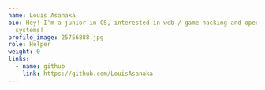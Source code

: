 ```yaml
---
name: Louis Asanaka
bio: Hey! I'm a junior in CS, interested in web / game hacking and operating
  systems!
profile_image: 25756888.jpg
role: Helper
weight: 0
links:
  - name: github
    link: https://github.com/LouisAsanaka
---
```

